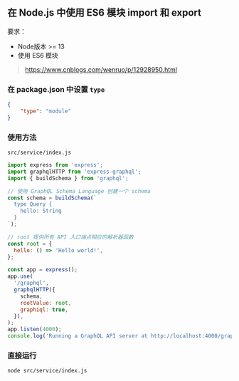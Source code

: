 <!--
 * @author: ilove523 <wush3w@126.com>
 * @Date: 2020-12-18 13:36:14
 * @LastEditTime: 2020-12-18 13:41:30
 * @LastEditors: ilove523
 * @description: ''
-->

## 在 Node.js 中使用 ES6 模块 import 和 export
要求：
+ Node版本 >= 13
+ 使用 ES6 模块
> https://www.cnblogs.com/wenruo/p/12928950.html

### 在 package.json 中设置 `type`
```json
{
    "type": "module"
}
```

### 使用方法

`src/service/index.js`
```js
import express from 'express';
import graphqlHTTP from 'express-graphql';
import { buildSchema } from 'graphql';

// 使用 GraphQL Schema Language 创建一个 schema
const schema = buildSchema(`
  type Query {
    hello: String
  }
`);

// root 提供所有 API 入口端点相应的解析器函数
const root = {
  hello: () => 'Hello world!',
};

const app = express();
app.use(
  '/graphql',
  graphqlHTTP({
    schema,
    rootValue: root,
    graphiql: true,
  }),
);
app.listen(4000);
console.log('Running a GraphQL API server at http://localhost:4000/graphql');
```

### 直接运行
```sh
node src/service/index.js
```